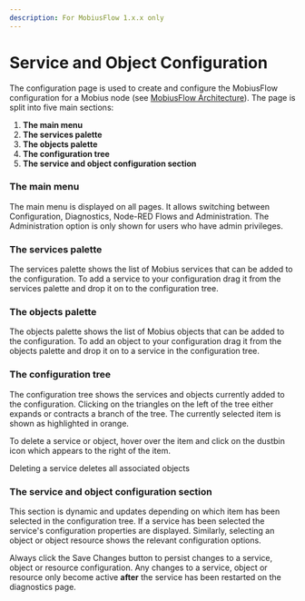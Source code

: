 ```yaml
---
description: For MobiusFlow 1.x.x only
---
```


# Service and Object Configuration

The configuration page is used to create and configure the MobiusFlow configuration for a Mobius node (see [MobiusFlow Architecture](../mobiusflow/mobiusflow-architecture.md)). The page is split into five main sections:

1. **The main menu**
2. **The services palette**
3. **The objects palette**
4. **The configuration tree**
5. **The service and object configuration section**

### The main menu <a href="#nodeserviceandobjectconfiguration-themainmenu" id="nodeserviceandobjectconfiguration-themainmenu"></a>

The main menu is displayed on all pages. It allows switching between Configuration, Diagnostics, Node-RED Flows and Administration. The Administration option is only shown for users who have admin privileges.

### The services palette <a href="#nodeserviceandobjectconfiguration-theservicespalette" id="nodeserviceandobjectconfiguration-theservicespalette"></a>

The services palette shows the list of Mobius services that can be added to the configuration. To add a service to your configuration drag it from the services palette and drop it on to the configuration tree.

### The objects palette <a href="#nodeserviceandobjectconfiguration-theobjectspalette" id="nodeserviceandobjectconfiguration-theobjectspalette"></a>

The objects palette shows the list of Mobius objects that can be added to the configuration. To add an object to your configuration drag it from the objects palette and drop it on to a service in the configuration tree.

### The configuration tree <a href="#nodeserviceandobjectconfiguration-theconfigurationtree" id="nodeserviceandobjectconfiguration-theconfigurationtree"></a>

The configuration tree shows the services and objects currently added to the configuration. Clicking on the triangles on the left of the tree either expands or contracts a branch of the tree. The currently selected item is shown as highlighted in orange.

To delete a service or object, hover over the item and click on the dustbin icon which appears to the right of the item.

Deleting a service deletes all associated objects

### The service and object configuration section <a href="#nodeserviceandobjectconfiguration-theserviceandobjectconfigurationsection" id="nodeserviceandobjectconfiguration-theserviceandobjectconfigurationsection"></a>

This section is dynamic and updates depending on which item has been selected in the configuration tree. If a service has been selected the service's configuration properties are displayed. Similarly, selecting an object or object resource shows the relevant configuration options.

Always click the Save Changes button to persist changes to a service, object or resource configuration. Any changes to a service, object or resource only become active **after** the service has been restarted on the diagnostics page.
